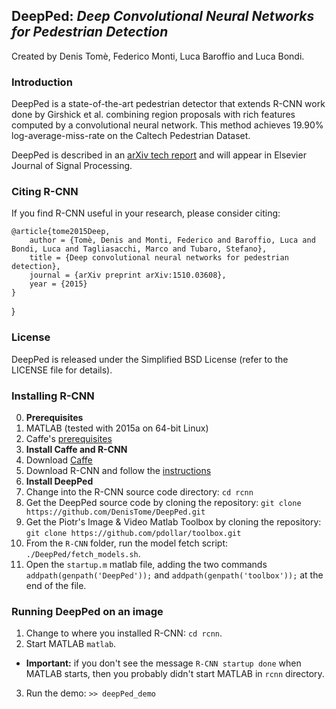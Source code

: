 ## DeepPed: *Deep Convolutional Neural Networks for Pedestrian Detection*

Created by Denis Tomè, Federico Monti, Luca Baroffio and Luca Bondi.

### Introduction

DeepPed is a state-of-the-art pedestrian detector that extends R-CNN work done by Girshick et al. combining region proposals with rich features computed by a convolutional neural network. This method achieves 19.90% log-average-miss-rate on the Caltech Pedestrian Dataset.

DeepPed is described in an [arXiv tech report](http://arxiv.org/abs/1510.03608) and will appear in Elsevier Journal of Signal Processing.

### Citing R-CNN

If you find R-CNN useful in your research, please consider citing:

    @article{tome2015Deep,
        author = {Tomè, Denis and Monti, Federico and Baroffio, Luca and Bondi, Luca and Tagliasacchi, Marco and Tubaro, Stefano},
        title = {Deep convolutional neural networks for pedestrian detection},
        journal = {arXiv preprint arXiv:1510.03608},
        year = {2015}
    }
}

### License

DeepPed is released under the Simplified BSD License (refer to the
LICENSE file for details).

### Installing R-CNN

0. **Prerequisites** 
  0. MATLAB (tested with 2015a on 64-bit Linux)
  0. Caffe's [prerequisites](http://caffe.berkeleyvision.org/installation.html#prequequisites)
0. **Install Caffe and R-CNN**
  0. Download [Caffe](https://github.com/BVLC/caffe)
  0. Download R-CNN and follow the [instructions](http://github.com/rbgirshick/rcnn)
0. **Install DeepPed**
  0. Change into the R-CNN source code directory: `cd rcnn`
  0. Get the DeepPed source code by cloning the repository: `git clone https://github.com/DenisTome/DeepPed.git`
  0. Get the Piotr's Image & Video Matlab Toolbox by cloning the repository: `git clone https://github.com/pdollar/toolbox.git`
  0. From the `R-CNN` folder, run the model fetch script: `./DeepPed/fetch_models.sh`. 
  0. Open the `startup.m` matlab file, adding the two commands `addpath(genpath('DeepPed'));` and `addpath(genpath('toolbox'));` at the end of the file.

### Running DeepPed on an image

1. Change to where you installed R-CNN: `cd rcnn`. 
2. Start MATLAB `matlab`.
  * **Important:** if you don't see the message `R-CNN startup done` when MATLAB starts, then you probably didn't start MATLAB in `rcnn` directory.
3. Run the demo: `>> deepPed_demo`
